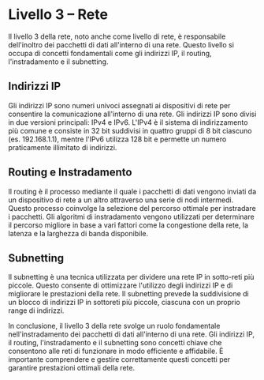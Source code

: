 # Livello 3 – Rete

Il livello 3 della rete, noto anche come livello di rete, è responsabile dell'inoltro dei pacchetti di dati all'interno di una rete. Questo livello si occupa di concetti fondamentali come gli indirizzi IP, il routing, l'instradamento e il subnetting.

## Indirizzi IP

Gli indirizzi IP sono numeri univoci assegnati ai dispositivi di rete per consentire la comunicazione all'interno di una rete. Gli indirizzi IP sono divisi in due versioni principali: IPv4 e IPv6. L'IPv4 è il sistema di indirizzamento più comune e consiste in 32 bit suddivisi in quattro gruppi di 8 bit ciascuno (es. 192.168.1.1), mentre l'IPv6 utilizza 128 bit e permette un numero praticamente illimitato di indirizzi.

## Routing e Instradamento

Il routing è il processo mediante il quale i pacchetti di dati vengono inviati da un dispositivo di rete a un altro attraverso una serie di nodi intermedi. Questo processo coinvolge la selezione del percorso ottimale per instradare i pacchetti. Gli algoritmi di instradamento vengono utilizzati per determinare il percorso migliore in base a vari fattori come la congestione della rete, la latenza e la larghezza di banda disponibile.

## Subnetting

Il subnetting è una tecnica utilizzata per dividere una rete IP in sotto-reti più piccole. Questo consente di ottimizzare l'utilizzo degli indirizzi IP e di migliorare le prestazioni della rete. Il subnetting prevede la suddivisione di un blocco di indirizzi IP in sottoreti più piccole, ciascuna con un proprio range di indirizzi.

In conclusione, il livello 3 della rete svolge un ruolo fondamentale nell'instradamento dei pacchetti di dati all'interno di una rete. Gli indirizzi IP, il routing, l'instradamento e il subnetting sono concetti chiave che consentono alle reti di funzionare in modo efficiente e affidabile. È importante comprendere e gestire correttamente questi concetti per garantire prestazioni ottimali della rete.